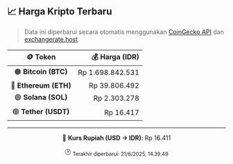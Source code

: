 

<!-- HARGA_KRIPTO -->
## 📈 Harga Kripto Terbaru

> Data ini diperbarui secara otomatis menggunakan [CoinGecko API](https://www.coingecko.com/) dan [exchangerate.host](https://exchangerate.host/)

<div align="center">

| 🪙 Token | 💰 Harga (IDR) |
|:------:|---------------:|
| 🟠 **Bitcoin (BTC)**   | Rp 1.698.842.531 |
| 🔵 **Ethereum (ETH)**  | Rp 39.806.492 |
| 🟣 **Solana (SOL)**    | Rp 2.303.278 |
| 🟢 **Tether (USDT)**   | Rp 16.417 |

---

💱 **Kurs Rupiah (USD → IDR)**: Rp 16.411

🕒 <sub>Terakhir diperbarui: 21/6/2025, 14.39.49</sub>

</div>
<!-- /HARGA_KRIPTO -->